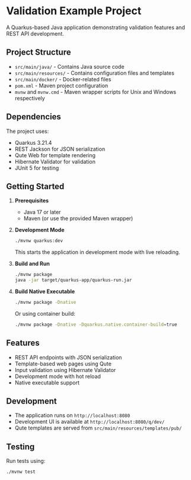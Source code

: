 # Validation Example Project

A Quarkus-based Java application demonstrating validation features and REST API development.

## Project Structure

- `src/main/java/` - Contains Java source code
- `src/main/resources/` - Contains configuration files and templates
- `src/main/docker/` - Docker-related files
- `pom.xml` - Maven project configuration
- `mvnw` and `mvnw.cmd` - Maven wrapper scripts for Unix and Windows respectively

## Dependencies

The project uses:
- Quarkus 3.21.4
- REST Jackson for JSON serialization
- Qute Web for template rendering
- Hibernate Validator for validation
- JUnit 5 for testing

## Getting Started

1. **Prerequisites**
   - Java 17 or later
   - Maven (or use the provided Maven wrapper)

2. **Development Mode**
   ```bash
   ./mvnw quarkus:dev
   ```
   This starts the application in development mode with live reloading.

3. **Build and Run**
   ```bash
   ./mvnw package
   java -jar target/quarkus-app/quarkus-run.jar
   ```

4. **Build Native Executable**
   ```bash
   ./mvnw package -Dnative
   ```
   Or using container build:
   ```bash
   ./mvnw package -Dnative -Dquarkus.native.container-build=true
   ```

## Features

- REST API endpoints with JSON serialization
- Template-based web pages using Qute
- Input validation using Hibernate Validator
- Development mode with hot reload
- Native executable support

## Development

- The application runs on `http://localhost:8080`
- Development UI is available at `http://localhost:8080/q/dev/`
- Qute templates are served from `src/main/resources/templates/pub/`

## Testing

Run tests using:
```bash
./mvnw test
```
